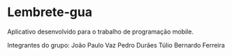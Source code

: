 # Lembrete-gua
Aplicativo desenvolvido para o trabalho de programação mobile.

Integrantes do grupo:
João Paulo Vaz
Pedro Durães
Túlio Bernardo Ferreira
